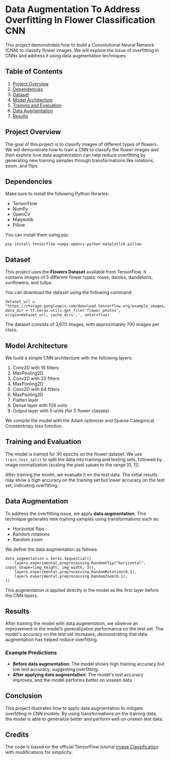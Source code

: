 <head>
    <meta charset="UTF-8">
    <meta name="viewport" content="width=device-width, initial-scale=1.0">
    <title>Data Augmentation in Flower Classification CNN</title>
</head>
<body>

<h1>Data Augmentation To Address Overfitting In Flower Classification CNN</h1>

<p>This project demonstrates how to build a Convolutional Neural Network (CNN) to classify flower images. We will explore the issue of overfitting in CNNs and address it using data augmentation techniques.</p>

<h2>Table of Contents</h2>
<ol>
    <li><a href="#project-overview">Project Overview</a></li>
    <li><a href="#dependencies">Dependencies</a></li>
    <li><a href="#dataset">Dataset</a></li>
    <li><a href="#model-architecture">Model Architecture</a></li>
    <li><a href="#training-and-evaluation">Training and Evaluation</a></li>
    <li><a href="#data-augmentation">Data Augmentation</a></li>
    <li><a href="#results">Results</a></li>
</ol>

<h2 id="project-overview">Project Overview</h2>
<p>The goal of this project is to classify images of different types of flowers. We will demonstrate how to train a CNN to classify the flower images and then explore how data augmentation can help reduce overfitting by generating new training samples through transformations like rotations, zoom, and flips.</p>

<h2 id="dependencies">Dependencies</h2>
<p>Make sure to install the following Python libraries:</p>
<ul>
    <li>TensorFlow</li>
    <li>NumPy</li>
    <li>OpenCV</li>
    <li>Matplotlib</li>
    <li>Pillow</li>
</ul>
<p>You can install them using pip:</p>
<pre><code>pip install tensorflow numpy opencv-python matplotlib pillow</code></pre>

<h2 id="dataset">Dataset</h2>
<p>This project uses the <strong>Flowers Dataset</strong> available from TensorFlow. It contains images of 5 different flower types: roses, daisies, dandelions, sunflowers, and tulips.</p>
<p>You can download the dataset using the following command:</p>
<pre><code>dataset_url = "https://storage.googleapis.com/download.tensorflow.org/example_images/flower_photos.tgz"
data_dir = tf.keras.utils.get_file('flower_photos', origin=dataset_url, cache_dir='.', untar=True)
</code></pre>
<p>The dataset consists of 3,670 images, with approximately 700 images per class.</p>

<h2 id="model-architecture">Model Architecture</h2>
<p>We build a simple CNN architecture with the following layers:</p>
<ol>
    <li>Conv2D with 16 filters</li>
    <li>MaxPooling2D</li>
    <li>Conv2D with 32 filters</li>
    <li>MaxPooling2D</li>
    <li>Conv2D with 64 filters</li>
    <li>MaxPooling2D</li>
    <li>Flatten layer</li>
    <li>Dense layer with 128 units</li>
    <li>Output layer with 5 units (for 5 flower classes)</li>
</ol>
<p>We compile the model with the Adam optimizer and Sparse Categorical Crossentropy loss function.</p>

<h2 id="training-and-evaluation">Training and Evaluation</h2>
<p>The model is trained for 30 epochs on the flower dataset. We use <code>train_test_split</code> to split the data into training and testing sets, followed by image normalization (scaling the pixel values to the range [0, 1]).</p>
<p>After training the model, we evaluate it on the test data. The initial results may show a high accuracy on the training set but lower accuracy on the test set, indicating overfitting.</p>

<h2 id="data-augmentation">Data Augmentation</h2>
<p>To address the overfitting issue, we apply <strong>data augmentation</strong>. This technique generates new training samples using transformations such as:</p>
<ul>
    <li>Horizontal flips</li>
    <li>Random rotations</li>
    <li>Random zoom</li>
</ul>
<p>We define the data augmentation as follows:</p>
<pre><code>data_augmentation = keras.Sequential([
    layers.experimental.preprocessing.RandomFlip("horizontal", input_shape=(img_height, img_width, 3)),
    layers.experimental.preprocessing.RandomRotation(0.1),
    layers.experimental.preprocessing.RandomZoom(0.1),
])
</code></pre>
<p>This augmentation is applied directly in the model as the first layer before the CNN layers.</p>

<h2 id="results">Results</h2>
<p>After training the model with data augmentation, we observe an improvement in the model’s generalization performance on the test set. The model's accuracy on the test set increases, demonstrating that data augmentation has helped reduce overfitting.</p>

<h3>Example Predictions</h3>
<ul>
    <li><strong>Before data augmentation:</strong> The model shows high training accuracy but low test accuracy, suggesting overfitting.</li>
    <li><strong>After applying data augmentation:</strong> The model's test accuracy improves, and the model performs better on unseen data.</li>
</ul>

<h2>Conclusion</h2>
<p>This project illustrates how to apply data augmentation to mitigate overfitting in CNN models. By using transformations on the training data, the model is able to generalize better and perform well on unseen test data.</p>

<h2>Credits</h2>
<p>The code is based on the official TensorFlow tutorial <a href="https://www.tensorflow.org/tutorials/images/classification">Image Classification</a> with modifications for simplicity.</p>

</body>
